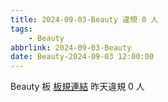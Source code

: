 ```yaml
---
title: 2024-09-03-Beauty 違規 0 人
tags:
    - Beauty
abbrlink: 2024-09-03-Beauty
date: Beauty-2024-09-03 12:00:00
---
```

Beauty 板 [板規連結](https://www.ptt.cc/bbs/Beauty/M.1630069980.A.84B.html)
昨天違規 0 人

